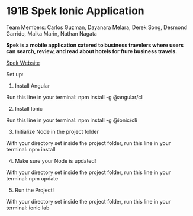 # 191B Spek Ionic Application

Team Members: Carlos Guzman, Dayanara Melara, Derek Song, Desmond Garrido, Maika Marin, Nathan Nagata

**Spek is a mobile application catered to business travelers where users can search, review, and read about hotels for fture business travels.**

[Spek Website](https://www.myspek.com/)


Set up:

1. Install Angular

Run this line in your terminal: npm install -g @angular/cli 

2. Install Ionic

Run this line in your terminal: npm install -g @ionic/cli

3. Initialize Node in the project folder

With your directory set inside the project folder, run this line in your terminal: npm install

4. Make sure your Node is updated!

With your directory set inside the project folder, run this line in your terminal: npm update

5. Run the Project!

With your directory set inside the project folder, run this line in your terminal: ionic lab
